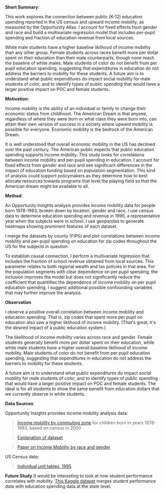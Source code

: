 **Short Summary**: 

This work explores the connection between public (K-12) education spending reported in the US census and upward income mobility, as measured by the Opportunity Atlas. I account for fixed effects from gender and race and build a multivariate regression model that includes per-pupil spending and fraction of education revenue from local sources.

White male students have a higher baseline liklihood of income mobility than any other group. Female students across races benefit more per dollar spent on their education than their male counterparts, though none reach the baseline of white males. Male students of color do not benefit from per pupil education spending, suggesting that expenditures in education do not address the barriers to mobility for these students. A future aim is to understand what public expenditures do impact social mobility for male students of color, and to identify types of public spending that would have a larger positive impact on POC and female students.


**Motivation**: 

Income mobility is the ability of an individual or family to change their economic status from childhood. The American Dream is that anyone, regardless of where they were born or what class they were born into, can attain their own version of success in a society where upward mobility is possible for everyone. Economic mobility is the bedrock of the American Dream. 

It is well understood that overall economic mobility in the US has declined over the past century. The American public expects that public education spending supports income mobility. This study looks for correlations between income mobility and per-pupil spending in education. I account for fixed effects from gender and race and see significant differences in the impact of education funding based on population segmentation. This kind of analysis could support policymakers as they determine how to best allocate resources towards programs that level the playing field so that the American dream might be available to all. 

**Method**:

An Opportunity Insights analysis provides income mobility data for people born 1978-1983, broken down by location, gender and race. I use census data to determine education spending and revenue in 1995, a representative year when the subjects were in school. I use geopandas to generate heatmaps showing prominent features of each dataset.

I merge the datasets by county (FIPS) and plot correlations between income mobility and per-pupil spending on education for zip codes throughout the US for the subjects in question. 

To establish causal connection, I perform a multivariate regression that includes the fraction of school revenue obtained from local sources. This parameter relates to both regional wealth and tax policies in that area. For the population segments with clear dependence on per pupil spending, the inclusion improves the model but does not significantly reduce the coefficient that quantifies the dependence of income mobility on per pupil education spending. I suggest additional possible confounding variables that may further improve the analysis.


**Observation**

I observe a positive overall correlation between income mobility and education spending. That is, zip codes that spent more per pupil on education also saw a higher liklihood of income mobility. (That's great, it's the desired impact of a public education system.) 

The likelihood of income mobility varies across race and gender. Female students generally benefit more per dollar spent on their education, while white male students have a higher overall baseline liklihood of income mobility. Male students of color do not benefit from per pupil education spending, suggesting that expenditures in education do not address the barriers to mobility for these students. 

A future aim is to understand what public expenditures do impact social mobility for male students of color, and to identify types of public spending that would have a larger positive impact on POC and female students. The ideal is for all students to show the same benefit from education dollars that we currently observe in white students. 



**Data Sources**: 

Opportunity Insights provides income mobility analysis data:
>[Income mobility by commuting zone](
https://opportunityinsights.org/data/?geographic_level=0&topic=0&paper_id=0#resource-listing) for children born in years 1978-1983, based on census in 2000

>[Explanation of dataset](https://opportunityinsights.org/wp-content/uploads/2018/04/table_4.pdf)

>[Paper on Income Mobility by race and gender](https://opportunityinsights.org/wp-content/uploads/2018/04/race_paper.pdf)


US Census data:
> [Individual unit tables, 1995](https://www.census.gov/data/tables/1995/econ/school-finances/secondary-education-finance.html)

**Future Study**
It would be interesting to look at how student performance correlates with mobility. [This Kaggle dataset](https://www.kaggle.com/noriuk/us-education-datasets-unification-project?select=states_all.csv) merges student performance data with education spending data at the state level.
